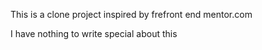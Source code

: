 This is a clone project inspired by frefront end mentor.com
 
I have nothing to write special about this